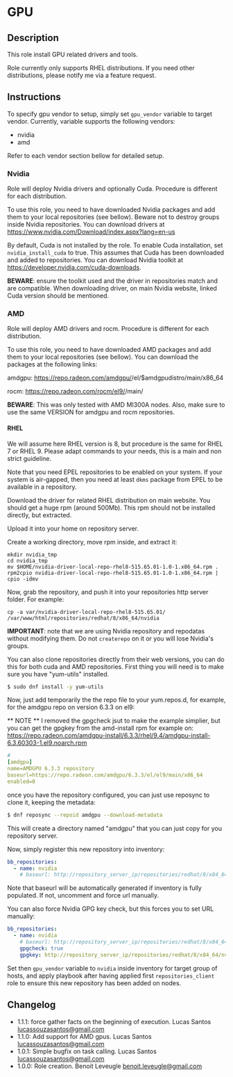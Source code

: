 # GPU

## Description

This role install GPU related drivers and tools.

Role currently only supports RHEL distributions. If you need other distributions, please notify me via a feature request.

## Instructions

To specify gpu vendor to setup, simply set `gpu_vendor` variable to target vendor. Currently,
variable supports the following vendors:

* nvidia
* amd

Refer to each vendor section bellow for detailed setup.

### Nvidia

Role will deploy Nvidia drivers and optionally Cuda.
Procedure is different for each distribution.

To use this role, you need to have downloaded Nvidia packages and add them
to your local repositories (see bellow). Beware not to destroy groups inside Nvidia repositories.
You can download drivers at https://www.nvidia.com/Download/index.aspx?lang=en-us

By default, Cuda is not installed by the role. To enable Cuda installation, set
`nvidia_install_cuda` to true. This assumes that Cuda has been downloaded and added to repositories.
You can download Nvidia toolkit at https://developer.nvidia.com/cuda-downloads.

**BEWARE**: ensure the toolkit used and the driver in repositories match and are compatible.
When downloading driver, on main Nvidia website, linked Cuda version should be mentioned.

### AMD

Role will deploy AMD drivers and rocm.
Procedure is different for each distribution.

To use this role, you need to have downloaded AMD packages and add them to your local repositories (see bellow). 
You can download the packages at the following links:

amdgpu: https://repo.radeon.com/amdgpu/<VERSION>/el/$amdgpudistro/main/x86_64

rocm: https://repo.radeon.com/rocm/el9/<VERSION>/main/ 

**BEWARE**: This was only tested with AMD MI300A nodes. Also, make sure to use the same VERSION for amdgpu and rocm repositories.

#### RHEL

We will assume here RHEL version is 8, but procedure is the same for RHEL 7 or RHEL 9.
Please adapt commands to your needs, this is a main and non strict guideline.

Note that you need EPEL repositories to be enabled on your system.
If your system is air-gapped, then you need at least `dkms` package from EPEL to be available in a repository.

Download the driver for related RHEL distribution on main website.
You should get a huge rpm (around 500Mb).
This rpm should not be installed directly, but extracted.

Upload it into your home on repository server.

Create a working directory, move rpm inside, and extract it:

```
mkdir nvidia_tmp
cd nvidia_tmp
mv $HOME/nvidia-driver-local-repo-rhel8-515.65.01-1.0-1.x86_64.rpm .
rpm2cpio nvidia-driver-local-repo-rhel8-515.65.01-1.0-1.x86_64.rpm | cpio -idmv
```

Now, grab the repository, and push it into your repositories http server folder. For example:

```
cp -a var/nvidia-driver-local-repo-rhel8-515.65.01/ /var/www/html/repositories/redhat/8/x86_64/nvidia
```

**IMPORTANT**: note that we are using Nvidia repository and repodatas without modifying them.
Do not `createrepo` on it or you will lose Nvidia's groups.


You can also clone repositories directly from their web versions, you can do this for both cuda and AMD repositories. First thing you will need is to make sure you have "yum-utils" installed.

```bash
$ sudo dnf install -y yum-utils
```

Now, just add temporarily the the repo file to your yum.repos.d, for example, for the amdgpu repo on version 6.3.3 on el9:

** NOTE ** 
I removed the gpgcheck jsut to make the example simplier, but you can get the gpgkey from the amd-install rpm for example on: https://repo.radeon.com/amdgpu-install/6.3.3/rhel/9.4/amdgpu-install-6.3.60303-1.el9.noarch.rpm

```yaml
#
[amdgpu]
name=AMDGPU 6.3.3 repository
baseurl=https://repo.radeon.com/amdgpu/6.3.3/el/el9/main/x86_64
enabled=0
```
once you have the repository configured, you can just use reposync to clone it, keeping the metadata:

```bash
$ dnf reposync --repoid amdgpu --download-metadata
```
This will create a directory named "amdgpu" that you can just copy for you repository server.

Now, simply register this new repository into inventory:

```yaml
bb_repositories:
  - name: nvidia
    # baseurl: http://repository_server_ip/repositories/redhat/8/x84_64/nvidia/
```

Note that baseurl will be automatically generated if inventory is fully populated. If not, uncomment and force url manually.

You can also force Nvidia GPG key check, but this forces you to set URL manually:

```yaml
bb_repositories:
  - name: nvidia
    # baseurl: http://repository_server_ip/repositories/redhat/8/x84_64/nvidia/
    gpgcheck: true
    gpgkey: http://repository_server_ip/repositories/redhat/8/x84_64/nvidia/0149E63F.pub
```

Set then `gpu_vendor` variable to `nvidia` inside inventory for target group of hosts, and apply playbook after
having applied first `repositories_client` role to ensure this new repository has been added on nodes.

## Changelog
* 1.1.1: force gather facts on the beginning of execution. Lucas Santos <lucassouzasantos@gmail.com>
* 1.1.0: Add support for AMD gpus. Lucas Santos <lucassouzasantos@gmail.com>
* 1.0.1: Simple bugfix on task calling. Lucas Santos <lucassouzasantos@gmail.com>
* 1.0.0: Role creation. Benoit Leveugle <benoit.leveugle@gmail.com>
